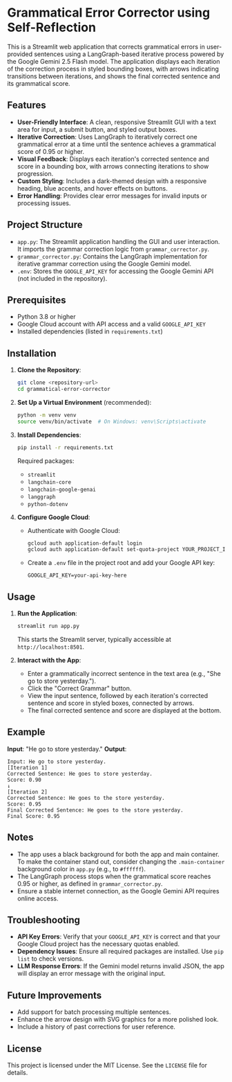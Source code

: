 # Grammatical Error Corrector using Self-Reflection

This is a Streamlit web application that corrects grammatical errors in user-provided sentences using a LangGraph-based iterative process powered by the Google Gemini 2.5 Flash model. The application displays each iteration of the correction process in styled bounding boxes, with arrows indicating transitions between iterations, and shows the final corrected sentence and its grammatical score.

## Features
- **User-Friendly Interface**: A clean, responsive Streamlit GUI with a text area for input, a submit button, and styled output boxes.
- **Iterative Correction**: Uses LangGraph to iteratively correct one grammatical error at a time until the sentence achieves a grammatical score of 0.95 or higher.
- **Visual Feedback**: Displays each iteration's corrected sentence and score in a bounding box, with arrows connecting iterations to show progression.
- **Custom Styling**: Includes a dark-themed design with a responsive heading, blue accents, and hover effects on buttons.
- **Error Handling**: Provides clear error messages for invalid inputs or processing issues.

## Project Structure
- `app.py`: The Streamlit application handling the GUI and user interaction. It imports the grammar correction logic from `grammar_corrector.py`.
- `grammar_corrector.py`: Contains the LangGraph implementation for iterative grammar correction using the Google Gemini model.
- `.env`: Stores the `GOOGLE_API_KEY` for accessing the Google Gemini API (not included in the repository).

## Prerequisites
- Python 3.8 or higher
- Google Cloud account with API access and a valid `GOOGLE_API_KEY`
- Installed dependencies (listed in `requirements.txt`)

## Installation
1. **Clone the Repository**:
   ```bash
   git clone <repository-url>
   cd grammatical-error-corrector
   ```

2. **Set Up a Virtual Environment** (recommended):
   ```bash
   python -m venv venv
   source venv/bin/activate  # On Windows: venv\Scripts\activate
   ```

3. **Install Dependencies**:
   ```bash
   pip install -r requirements.txt
   ```
   Required packages:
   - `streamlit`
   - `langchain-core`
   - `langchain-google-genai`
   - `langgraph`
   - `python-dotenv`

4. **Configure Google Cloud**:
   - Authenticate with Google Cloud:
     ```bash
     gcloud auth application-default login
     gcloud auth application-default set-quota-project YOUR_PROJECT_ID
     ```
   - Create a `.env` file in the project root and add your Google API key:
     ```env
     GOOGLE_API_KEY=your-api-key-here
     ```

## Usage
1. **Run the Application**:
   ```bash
   streamlit run app.py
   ```
   This starts the Streamlit server, typically accessible at `http://localhost:8501`.

2. **Interact with the App**:
   - Enter a grammatically incorrect sentence in the text area (e.g., "She go to store yesterday.").
   - Click the "Correct Grammar" button.
   - View the input sentence, followed by each iteration's corrected sentence and score in styled boxes, connected by arrows.
   - The final corrected sentence and score are displayed at the bottom.

## Example
**Input**: "He go to store yesterday."
**Output**:
```
Input: He go to store yesterday.
[Iteration 1]
Corrected Sentence: He goes to store yesterday.
Score: 0.90
↓
[Iteration 2]
Corrected Sentence: He goes to the store yesterday.
Score: 0.95
Final Corrected Sentence: He goes to the store yesterday.
Final Score: 0.95
```

## Notes
- The app uses a black background for both the app and main container. To make the container stand out, consider changing the `.main-container` background color in `app.py` (e.g., to `#ffffff`).
- The LangGraph process stops when the grammatical score reaches 0.95 or higher, as defined in `grammar_corrector.py`.
- Ensure a stable internet connection, as the Google Gemini API requires online access.

## Troubleshooting
- **API Key Errors**: Verify that your `GOOGLE_API_KEY` is correct and that your Google Cloud project has the necessary quotas enabled.
- **Dependency Issues**: Ensure all required packages are installed. Use `pip list` to check versions.
- **LLM Response Errors**: If the Gemini model returns invalid JSON, the app will display an error message with the original input.

## Future Improvements
- Add support for batch processing multiple sentences.
- Enhance the arrow design with SVG graphics for a more polished look.
- Include a history of past corrections for user reference.

## License
This project is licensed under the MIT License. See the `LICENSE` file for details.
